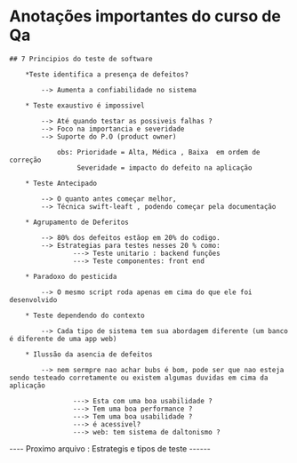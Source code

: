 # Anotações importantes do curso de Qa


    ## 7 Principios do teste de software

        *Teste identifica a presença de defeitos?

            --> Aumenta a confiabilidade no sistema

        * Teste exaustivo é impossivel 

            --> Até quando testar as possiveis falhas ?
            --> Foco na importancia e severidade
            --> Suporte do P.O (product owner)

                obs: Prioridade = Alta, Médica , Baixa  em ordem de correção
                     Severidade = impacto do defeito na aplicação

        * Teste Antecipado
            
            --> O quanto antes começar melhor,
            --> Técnica swift-leaft , podendo começar pela documentação

        * Agrupamento de Deferitos

            --> 80% dos defeitos estãop em 20% do codigo.
            --> Estrategias para testes nesses 20 % como: 
                    ---> Teste unitario : backend funções
                    ---> Teste componentes: front end

        * Paradoxo do pesticida 

            --> O mesmo script roda apenas em cima do que ele foi desenvolvido

        * Teste dependendo do contexto

            --> Cada tipo de sistema tem sua abordagem diferente (um banco é diferente de uma app web)

        * Ilussão da asencia de defeitos

            --> nem sermpre nao achar bubs é bom, pode ser que nao esteja sendo testeado corretamente ou existem algumas duvidas em cima da aplicação 

                    ---> Esta com uma boa usabilidade ?
                    ---> Tem uma boa performance ?
                    ---> Tem uma boa usabilidade ?
                    ---> é acessivel?
                    ---> web: tem sistema de daltonismo ?



---- Proximo arquivo :  Estrategis e tipos de teste ------
